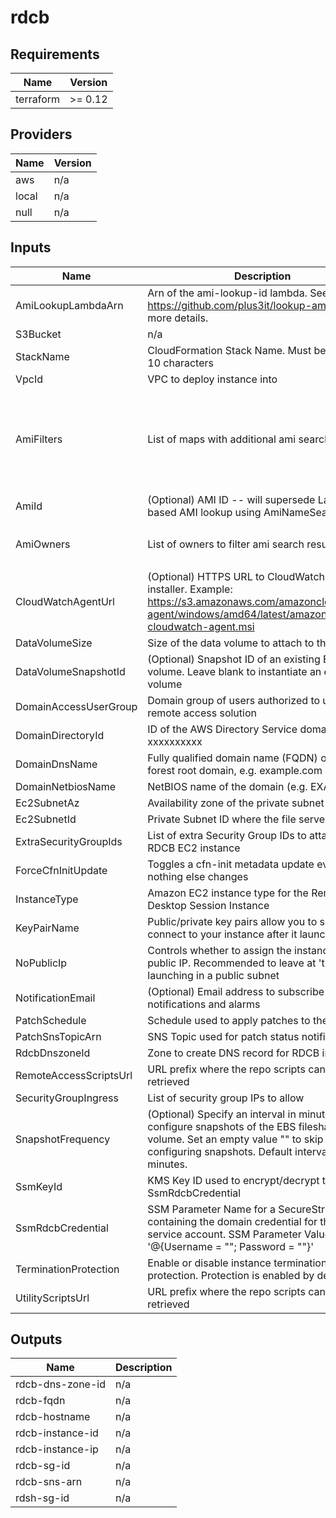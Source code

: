 # rdcb

<!-- BEGIN TFDOCS -->
## Requirements

| Name | Version |
|------|---------|
| terraform | >= 0.12 |

## Providers

| Name | Version |
|------|---------|
| aws | n/a |
| local | n/a |
| null | n/a |

## Inputs

| Name | Description | Type | Default | Required |
|------|-------------|------|---------|:--------:|
| AmiLookupLambdaArn | Arn of the ami-lookup-id lambda. See https://github.com/plus3it/lookup-ami-ids for more details. | `string` | n/a | yes |
| S3Bucket | n/a | `any` | n/a | yes |
| StackName | CloudFormation Stack Name.  Must be less than 10 characters | `string` | n/a | yes |
| VpcId | VPC to deploy instance into | `string` | n/a | yes |
| AmiFilters | List of maps with additional ami search filters | <pre>list(object(<br>    {<br>      Name   = string,<br>      Values = list(string)<br>    }<br>  ))</pre> | <pre>[<br>  {<br>    "Name": "name",<br>    "Values": [<br>      "Windows_Server-2016-English-Full-Base-*"<br>    ]<br>  }<br>]</pre> | no |
| AmiId | (Optional) AMI ID -- will supersede Lambda-based AMI lookup using AmiNameSearchString | `string` | `""` | no |
| AmiOwners | List of owners to filter ami search results against | `list(string)` | <pre>[<br>  "amazon"<br>]</pre> | no |
| CloudWatchAgentUrl | (Optional) HTTPS URL to CloudWatch Agent installer. Example: https://s3.amazonaws.com/amazoncloudwatch-agent/windows/amd64/latest/amazon-cloudwatch-agent.msi | `string` | `""` | no |
| DataVolumeSize | Size of the data volume to attach to the instance | `string` | `"50"` | no |
| DataVolumeSnapshotId | (Optional) Snapshot ID of an existing EBS volume. Leave blank to instantiate an empty volume | `string` | `""` | no |
| DomainAccessUserGroup | Domain group of users authorized to use the remote access solution | `string` | `"yourgroupname"` | no |
| DomainDirectoryId | ID of the AWS Directory Service domain, e.g. d-xxxxxxxxxx | `string` | `"d-xxxxxxxxxx"` | no |
| DomainDnsName | Fully qualified domain name (FQDN) of the forest root domain, e.g. example.com | `string` | `"ad.example.com"` | no |
| DomainNetbiosName | NetBIOS name of the domain (e.g. EXAMPLE) | `string` | `"example"` | no |
| Ec2SubnetAz | Availability zone of the private subnet | `string` | `"us-east-1a"` | no |
| Ec2SubnetId | Private Subnet ID where the file server will run | `string` | `"subnet-xxxxxxxx"` | no |
| ExtraSecurityGroupIds | List of extra Security Group IDs to attach to the RDCB EC2 instance | `list(string)` | `[]` | no |
| ForceCfnInitUpdate | Toggles a cfn-init metadata update even if nothing else changes | `string` | `"A"` | no |
| InstanceType | Amazon EC2 instance type for the Remote Desktop Session Instance | `string` | `"t2.medium"` | no |
| KeyPairName | Public/private key pairs allow you to securely connect to your instance after it launches | `string` | `"yourkeypair"` | no |
| NoPublicIp | Controls whether to assign the instances a public IP. Recommended to leave at 'true' _unless_ launching in a public subnet | `string` | `"true"` | no |
| NotificationEmail | (Optional) Email address to subscribe to notifications and alarms | `string` | `""` | no |
| PatchSchedule | Schedule used to apply patches to the instance | `string` | `"cron(0 6 ? * Sat *)"` | no |
| PatchSnsTopicArn | SNS Topic used for patch status notifications | `string` | `""` | no |
| RdcbDnszoneId | Zone to create DNS record for RDCB instance | `string` | `""` | no |
| RemoteAccessScriptsUrl | URL prefix where the repo scripts can be retrieved | `string` | `"https://raw.githubusercontent.com/plus3it/terraform-aws-remote-access/master"` | no |
| SecurityGroupIngress | List of security group IPs to allow | `list(string)` | `[]` | no |
| SnapshotFrequency | (Optional) Specify an interval in minutes to configure snapshots of the EBS fileshare volume. Set an empty value "" to skip configuring snapshots. Default interval is 60 minutes. | `string` | `"60"` | no |
| SsmKeyId | KMS Key ID used to encrypt/decrypt the SsmRdcbCredential | `string` | `"xxxxxxxx-xxxx-xxxx-xxxx-xxxxxxxxxxxx"` | no |
| SsmRdcbCredential | SSM Parameter Name for a SecureString containing the domain credential for the RDCB service account. SSM Parameter Value format is '@{Username = "<user>"; Password = "<password>"}' | `string` | `"/your-path/rdcb/credential"` | no |
| TerminationProtection | Enable or disable instance termination protection.  Protection is enabled by default. | `string` | `true` | no |
| UtilityScriptsUrl | URL prefix where the repo scripts can be retrieved | `string` | `"https://raw.githubusercontent.com/plus3it/utils/master"` | no |

## Outputs

| Name | Description |
|------|-------------|
| rdcb-dns-zone-id | n/a |
| rdcb-fqdn | n/a |
| rdcb-hostname | n/a |
| rdcb-instance-id | n/a |
| rdcb-instance-ip | n/a |
| rdcb-sg-id | n/a |
| rdcb-sns-arn | n/a |
| rdsh-sg-id | n/a |

<!-- END TFDOCS -->
